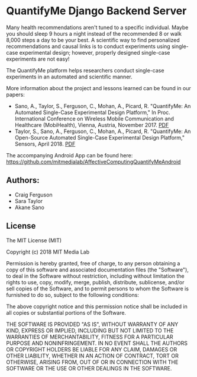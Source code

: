 # QuantifyMe Django Backend Server

Many health recommendations aren't tuned to a specific individual. Maybe you should sleep 9 hours a night instead of the recommended 8 or walk 8,000 steps a day to be your best. A scientific way to find personalized recommendations and causal links is to conduct experiments using single-case experimental design; however, properly designed single-case experiments are not easy!

The QuantifyMe platform helps researchers conduct single-case experiments in an automated and scientific manner.

More information about the project and lessons learned can be found in our papers:

* Sano, A., Taylor, S., Ferguson, C., Mohan, A., Picard, R. "QuantifyMe: An Automated Single-Case Experimental Design Platform," In Proc. International Conference on Wireless Mobile Communication and Healthcare (MobiHealth), Vienna, Austria, November 2017. [PDF](http://affect.media.mit.edu/pdfs/17.sanotaylor_etal_quantifyme.pdf)
* Taylor, S., Sano, A., Ferguson, C., Mohan, A., Picard, R. "QuantifyMe: An Open-Source Automated Single-Case Experimental Design Platform," Sensors, April 2018. [PDF](https://dam-prod.media.mit.edu/x/2018/04/05/18.TaylorSano-QuantifyMe.pdf)

The accompanying Android App can be found here: 
https://github.com/mitmedialab/AffectiveComputingQuantifyMeAndroid

## Authors:
* Craig Ferguson
* Sara Taylor
* Akane Sano

## License
The MIT License (MIT)

Copyright (c) 2018 MIT Media Lab

Permission is hereby granted, free of charge, to any person obtaining a copy of this software and associated documentation files (the "Software"), to deal in the Software without restriction, including without limitation the rights to use, copy, modify, merge, publish, distribute, sublicense, and/or sell copies of the Software, and to permit persons to whom the Software is furnished to do so, subject to the following conditions:

The above copyright notice and this permission notice shall be included in all copies or substantial portions of the Software.

THE SOFTWARE IS PROVIDED "AS IS", WITHOUT WARRANTY OF ANY KIND, EXPRESS OR IMPLIED, INCLUDING BUT NOT LIMITED TO THE WARRANTIES OF MERCHANTABILITY, FITNESS FOR A PARTICULAR PURPOSE AND NONINFRINGEMENT. IN NO EVENT SHALL THE AUTHORS OR COPYRIGHT HOLDERS BE LIABLE FOR ANY CLAIM, DAMAGES OR OTHER LIABILITY, WHETHER IN AN ACTION OF CONTRACT, TORT OR OTHERWISE, ARISING FROM, OUT OF OR IN CONNECTION WITH THE SOFTWARE OR THE USE OR OTHER DEALINGS IN THE SOFTWARE.
